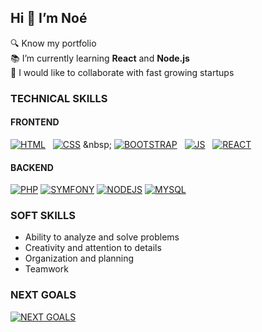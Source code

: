 ## Hi 👋 I’m Noé

🔍 Know my portfolio  
📚 I’m currently learning **React** and **Node.js**  
🌱 I would like to collaborate with fast growing startups  


### TECHNICAL SKILLS

#### FRONTEND
[![HTML](https://skillicons.dev/icons?i=html)](https://www.w3schools.com/html/)
&nbsp;
[![CSS](https://skillicons.dev/icons?i=css)]([https://skillicons.dev](https://www.w3schools.com/css/))
&nbsp;
[![BOOTSTRAP](https://skillicons.dev/icons?i=bootstrap)](https://getbootstrap.com/)
&nbsp;
[![JS](https://skillicons.dev/icons?i=js)](https://developer.mozilla.org/en-US/docs/Web/JavaScript)
&nbsp;
[![REACT](https://skillicons.dev/icons?i=react)](https://react.dev/)

#### BACKEND
[![PHP](https://skillicons.dev/icons?i=php)](https://www.php.net/)
[![SYMFONY](https://skillicons.dev/icons?i=symfony)](https://symfony.com/) 
[![NODEJS](https://skillicons.dev/icons?i=nodejs)](https://nodejs.org/en) 
[![MYSQL](https://skillicons.dev/icons?i=mysql)](https://www.mysql.com/) 


### SOFT SKILLS

- Ability to analyze and solve problems
- Creativity and attention to details
- Organization and planning
- Teamwork


### NEXT GOALS
[![NEXT GOALS](https://skillicons.dev/icons?i=elasticsearch,mongodb,express)](https://skillicons.dev)  




